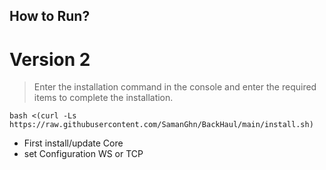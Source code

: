 ## How to Run?

# Version 2

> Enter the installation command in the console and enter the required items to complete the installation.
```
bash <(curl -Ls https://raw.githubusercontent.com/SamanGhn/BackHaul/main/install.sh)
```

- First install/update Core
- set Configuration WS or TCP
